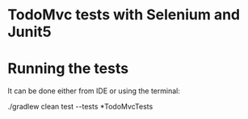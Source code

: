 # TodoMvc tests with Selenium and Junit5

# Running the tests
It can be done either from IDE or using the terminal:

./gradlew clean test --tests *TodoMvcTests
